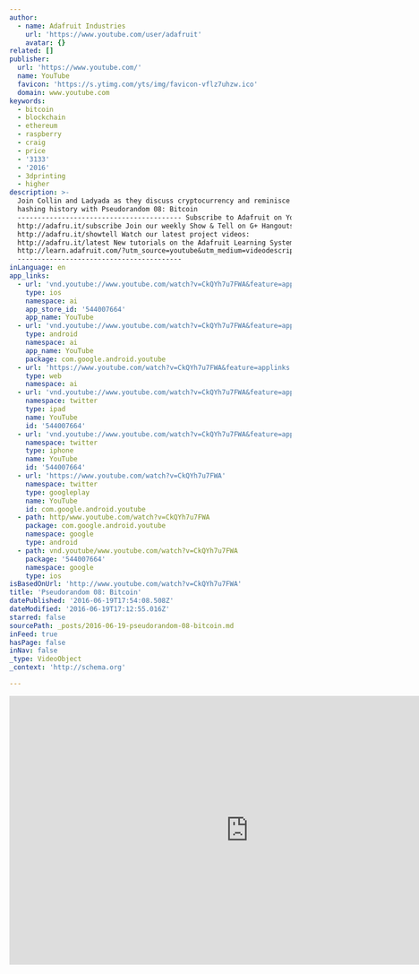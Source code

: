 ```yaml
---
author:
  - name: Adafruit Industries
    url: 'https://www.youtube.com/user/adafruit'
    avatar: {}
related: []
publisher:
  url: 'https://www.youtube.com/'
  name: YouTube
  favicon: 'https://s.ytimg.com/yts/img/favicon-vflz7uhzw.ico'
  domain: www.youtube.com
keywords:
  - bitcoin
  - blockchain
  - ethereum
  - raspberry
  - craig
  - price
  - '3133'
  - '2016'
  - 3dprinting
  - higher
description: >-
  Join Collin and Ladyada as they discuss cryptocurrency and reminisce about
  hashing history with Pseudorandom 08: Bitcoin
  ----------------------------------------- Subscribe to Adafruit on YouTube:
  http://adafru.it/subscribe Join our weekly Show & Tell on G+ Hangouts On Air:
  http://adafru.it/showtell Watch our latest project videos:
  http://adafru.it/latest New tutorials on the Adafruit Learning System:
  http://learn.adafruit.com/?utm_source=youtube&utm_medium=videodescrip&utm_campaign=wearables
  -----------------------------------------
inLanguage: en
app_links:
  - url: 'vnd.youtube://www.youtube.com/watch?v=CkQYh7u7FWA&feature=applinks'
    type: ios
    namespace: ai
    app_store_id: '544007664'
    app_name: YouTube
  - url: 'vnd.youtube://www.youtube.com/watch?v=CkQYh7u7FWA&feature=applinks'
    type: android
    namespace: ai
    app_name: YouTube
    package: com.google.android.youtube
  - url: 'https://www.youtube.com/watch?v=CkQYh7u7FWA&feature=applinks'
    type: web
    namespace: ai
  - url: 'vnd.youtube://www.youtube.com/watch?v=CkQYh7u7FWA&feature=applinks'
    namespace: twitter
    type: ipad
    name: YouTube
    id: '544007664'
  - url: 'vnd.youtube://www.youtube.com/watch?v=CkQYh7u7FWA&feature=applinks'
    namespace: twitter
    type: iphone
    name: YouTube
    id: '544007664'
  - url: 'https://www.youtube.com/watch?v=CkQYh7u7FWA'
    namespace: twitter
    type: googleplay
    name: YouTube
    id: com.google.android.youtube
  - path: http/www.youtube.com/watch?v=CkQYh7u7FWA
    package: com.google.android.youtube
    namespace: google
    type: android
  - path: vnd.youtube/www.youtube.com/watch?v=CkQYh7u7FWA
    package: '544007664'
    namespace: google
    type: ios
isBasedOnUrl: 'http://www.youtube.com/watch?v=CkQYh7u7FWA'
title: 'Pseudorandom 08: Bitcoin'
datePublished: '2016-06-19T17:54:08.508Z'
dateModified: '2016-06-19T17:12:55.016Z'
starred: false
sourcePath: _posts/2016-06-19-pseudorandom-08-bitcoin.md
inFeed: true
hasPage: false
inNav: false
_type: VideoObject
_context: 'http://schema.org'

---
```

<iframe src="http://cdn.embedly.com/widgets/media.html?src=https%3A%2F%2Fwww.youtube.com%2Fembed%2FCkQYh7u7FWA%3Ffeature%3Doembed&amp;url=http%3A%2F%2Fwww.youtube.com%2Fwatch%3Fv%3DCkQYh7u7FWA&amp;image=https%3A%2F%2Fi.ytimg.com%2Fvi%2FCkQYh7u7FWA%2Fhqdefault.jpg&amp;key=b7d04c9b404c499eba89ee7072e1c4f7&amp;type=text%2Fhtml&amp;schema=youtube" width="854" height="480" scrolling="no" frameborder="0" allowfullscreen="" style=""></iframe>